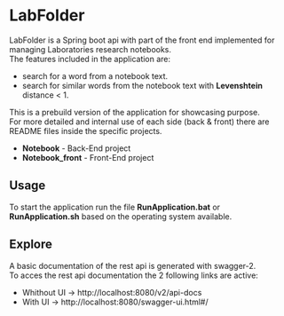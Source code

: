 # LabFolder

LabFolder is a Spring boot api with part of the front end implemented for managing Laboratories research notebooks.
<br>
The features included in the application are:
* search for a word from a notebook text.
* search for similar words from the notebook text with **Levenshtein** distance < 1.

This is a prebuild version of the application for showcasing purpose.<br>
For more detailed and internal use of each side (back & front) there are README files inside the specific projects.<br>
* **Notebook** - Back-End project
* **Notebook_front** - Front-End project

## Usage

To start the application run the file **RunApplication.bat** or **RunApplication.sh** based on the operating system available.

## Explore

A basic documentation of the rest api is generated with swagger-2.<br>
To acces the rest api documentation the 2 following links are active:
* Whithout UI -> http://localhost:8080/v2/api-docs
* With UI     -> http://localhost:8080/swagger-ui.html#/

